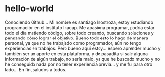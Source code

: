 # hello-world
Conociendo Github...
Mi nombre es santiago Inostroza, estoy estudiando programación en el instituto Inacap.
Me apasiona programar, podría estar todo el día metiendo código, sobre todo creando, buscando soluciones y pensando cómo lograr el objetivo.
Bueno todo esto lo hago de manera personal, ya que no he trabajado como programador, aún no tengo experiencias en trabajos.
Pero bueno aquí estoy... espero aprender mucho y también ser un aporte en esta plataforma, y de pasadita si sale alguna información de algún trabajo, no sería malo, ya que he buscado mucho y no he conseguido nada por no tener experiencia previa… y me fui para otro lado… 
En fin, saludos a todos.



